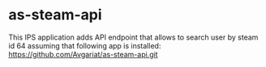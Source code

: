 # as-steam-api
This IPS application adds API endpoint that allows to search user by steam id 64 assuming that following app is installed: https://github.com/Avgariat/as-steam-api.git
